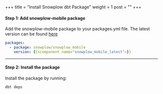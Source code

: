 +++
title = "Install Snowplow dbt Package"
weight = 1
post = ""
+++

#### **Step 1:** Add snowplow-mobile package

Add the snowplow-mobile package to your packages.yml file. The latest version can be found [here](https://hub.getdbt.com/snowplow/snowplow_mobile/latest/)

```yml
packages:
  - package: snowplow/snowplow_mobile
    version: {{<component name="snowplow_mobile_latest">}}
```

***

#### **Step 2:** Install the package

Install the package by running:

```sh
dbt deps
```
